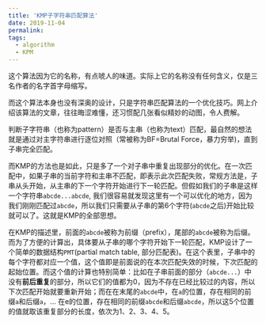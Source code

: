 ```yaml
---
title: 'KMP子字符串匹配算法'
date: 2019-11-04
permalink: 
tags:
  - algorithm
  - KPM
---
```


这个算法因为它的名称，有点唬人的味道。实际上它的名称没有任何含义，仅是三名作者的名字首字母缩写。

而这个算法本身也没有深奥的设计，只是字符串匹配算法的一个优化技巧。网上介绍该算法的文章，往往晦涩难懂，还习惯配几张看似精妙的动图，令人费解。

判断子字符串（也称为pattern）是否与主串（也称为text）匹配，最自然的想法就是通过对主字符串进行逐位对照（常被称为BF=Brutal Force，暴力穷举)，直到子串完全匹配。

而KMP的方法也是如此，只是多了一个对子串中重复出现部分的优化。在一次匹配中，如果子串的当前字符和主串不匹配，即表示此次匹配失败，常规方法是，子串从头开始，从主串的下一个字符开始进行下一轮匹配。但假如我们的子串是这样一个字符串`abcde...abcde`, 我们很容易就发现这里有一个可以优化的地方，因为我们刚刚匹配过`abcde`，所以我们只需要从子串的第6个字符(`abcde`之后)开始比较就可以了。这就是KMP的全部思想。

在KMP的描述里，前面的`abcde`被称为前缀（prefix），尾部的`abcde`被称为后缀。而为了方便的计算出，具体要从子串的哪个字符开始下一轮匹配，KMP设计了一个简单的数据结构`PMT`(partial match table, 部分匹配表)。在这个表里，子串中的每个字符都对应一个值，这个值即是前面说的在本次匹配失效的时候，下次匹配的起始位置。而这个值的计算也特别简单：比如在子串前面的部分（`abcde...`）中没有**前后重复**的部分，所以它们的值都为0，因为不存在已经比较过的内容，所以下次匹配开始就要重新开始；而在在末尾的`abcde`中，在`a`的位置，存在相同的前缀`a`和后缀`a`，... 在e的位置，存在相同的前缀`abcde`和后缀`abcde`，所以这5个位置的值就取该重复部分的长度，依次为1、2、3、4、5。